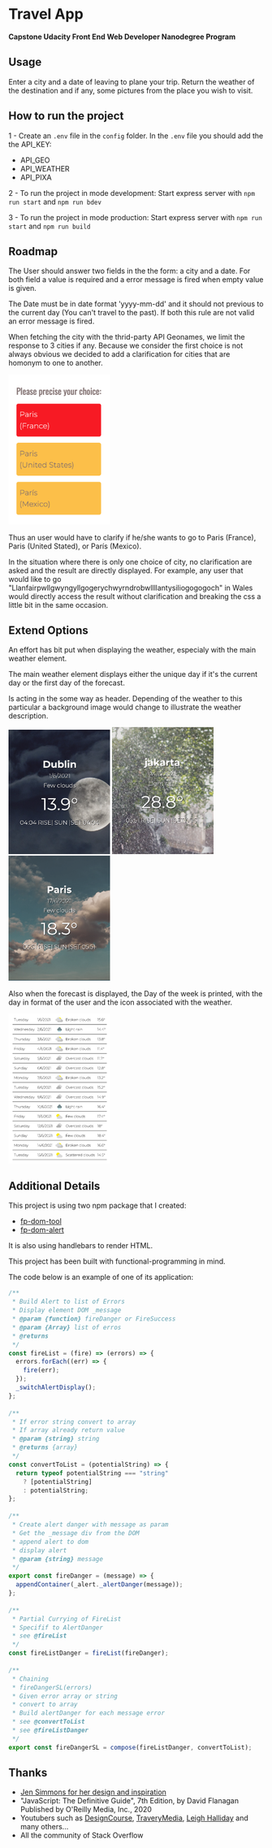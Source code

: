 # Travel App

**Capstone Udacity Front End Web Developer Nanodegree Program**

## Usage

Enter a city and a date of leaving to plane your trip. Return the weather of the destination and if any, some pictures from the place you wish to visit.

## How to run the project

1 - Create an `.env` file in the `config` folder. In the `.env` file you should add the
the API_KEY:

- API_GEO
- API_WEATHER
- API_PIXA

2 - To run the project in mode development: Start express server with `npm run start` and `npm run bdev`

3 - To run the project in mode production: Start express server with `npm run start` and `npm run build`

## Roadmap

The User should answer two fields in the the form: a city and a date. For both field a value is required and a error message is fired when empty value is given.

The Date must be in date format 'yyyy-mm-dd' and it should not previous to the current day (You can't travel to the past). If both this rule are not valid an error message is fired.

When fetching the city with the thrid-party API Geonames, we limit the response to 3 cities if any. Because we consider the first choice is not always obvious we decided to add a clarification for cities that are homonym to one to another.

<img src="https://github.com/clemoni/travel-app/blob/main/src/public/img/clarify.jpg" alt="user clarification window" width="200" height="auto">

Thus an user would have to clarify if he/she wants to go to Paris (France), Paris (United Stated), or París (Mexico).

In the situation where there is only one choice of city, no clarification are asked and the result are directly displayed.
For example, any user that would like to go "Llanfairpwllgwyngyllgogerychwyrndrobwllllantysiliogogogoch" in Wales would directly access the result without clarification and breaking the css a little bit in the same occasion.

## Extend Options

An effort has bit put when displaying the weather, especialy with the main weather element.

The main weather element displays either the unique day if it's the current day or the first day of the forecast.

Is acting in the some way as header. Depending of the weather to this particular a background image would change to illustrate the weather description.

<img src="https://github.com/clemoni/travel-app/blob/main/src/public/img/main-1.jpg"  width="200" height="auto">
<img src="https://github.com/clemoni/travel-app/blob/main/src/public/img/main-2.jpg"  width="200" height="auto">
<img src="https://github.com/clemoni/travel-app/blob/main/src/public/img/main-3.jpg" width="200" height="auto">

Also when the forecast is displayed, the Day of the week is printed, with the day in format of the user and the icon associated with the weather.

<img src="https://github.com/clemoni/travel-app/blob/main/src/public/img/forecast.jpg" width="200" height="auto">

## Additional Details

This project is using two npm package that I created:

- [fp-dom-tool](https://github.com/clemoni/fp-dom-tool)
- [fp-dom-alert](https://github.com/clemoni/fp-dom-alert)

It is also using handlebars to render HTML.

This project has been built with functional-programming in mind.

The code below is an example of one of its application:

```javascript
/**
 * Build Alert to list of Errors
 * Display element DOM _message
 * @param {function} fireDanger or FireSuccess
 * @param {Array} list of erros
 * @returns
 */
const fireList = (fire) => (errors) => {
  errors.forEach((err) => {
    fire(err);
  });
  _switchAlertDisplay();
};

/**
 * If error string convert to array
 * If array already return value
 * @param {string} string
 * @returns {array}
 */
const convertToList = (potentialString) => {
  return typeof potentialString === "string"
    ? [potentialString]
    : potentialString;
};

/**
 * Create alert danger with message as param
 * Get the _message div from the DOM
 * append alert to dom
 * display alert
 * @param {string} message
 */
export const fireDanger = (message) => {
  appendContainer(_alert._alertDanger(message));
};

/**
 * Partial Currying of FireList
 * Specifif to AlertDanger
 * see @fireList
 */
const fireListDanger = fireList(fireDanger);

/**
 * Chaining
 * fireDangerSL(errors)
 * Given error array or string
 * convert to array
 * Build alertDanger for each message error
 * see @convertToList
 * see @fireListDanger
 */
export const fireDangerSL = compose(fireListDanger, convertToList);
```

## Thanks

- [Jen Simmons for her design and inspiration](https://labs.jensimmons.com/2017/03-004.html)
- "JavaScript: The Definitive Guide", 7th Edition, by David Flanagan Published by O'Reilly Media, Inc., 2020
- Youtubers such as [DesignCourse](https://www.youtube.com/user/DesignCourse), [TraveryMedia](https://www.youtube.com/user/TechGuyWeb), [Leigh Halliday](https://www.youtube.com/watch?v=9Yrd4aZkse8&t=161s) and many others...
- All the community of Stack Overflow
